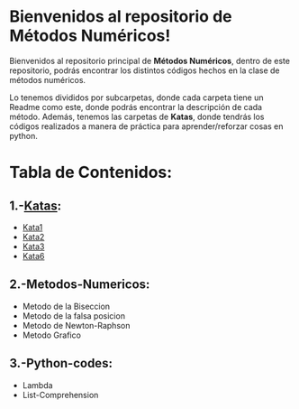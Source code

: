 # Bienvenidos al repositorio de Métodos Numéricos!

Bienvenidos al repositorio principal de **Métodos Numéricos**, dentro de este repositorio, podrás encontrar los distintos códigos hechos en la clase de métodos numéricos.

Lo tenemos divididos por subcarpetas, donde cada carpeta tiene un Readme como este, donde podrás encontrar la descripción de cada método. Además, tenemos las carpetas de **Katas**, donde tendrás los códigos realizados a manera de práctica para aprender/reforzar cosas en python.


# Tabla de Contenidos:
1.-[Katas](../../tree/master/Katas):
-
- [Kata1](../../tree/master/Katas/Kata1)
- [Kata2](../../tree/master/Katas/Kata2)
- [Kata3](../../tree/master/Katas/Kata3)
- [Kata6](../../tree/master/Katas/Kata6)

2.-Metodos-Numericos:
- 
- Metodo de la Biseccion
- Metodo de la falsa posicion
- Metodo de Newton-Raphson
- Metodo Grafico

3.-Python-codes:
-
- Lambda
- List-Comprehension
